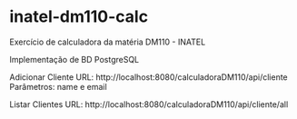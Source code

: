 # inatel-dm110-calc
Exercício de calculadora da matéria DM110 - INATEL

Implementação de BD PostgreSQL

Adicionar Cliente
URL: http://localhost:8080/calculadoraDM110/api/cliente
Parâmetros: name e email

Listar Clientes
URL: http://localhost:8080/calculadoraDM110/api/cliente/all
